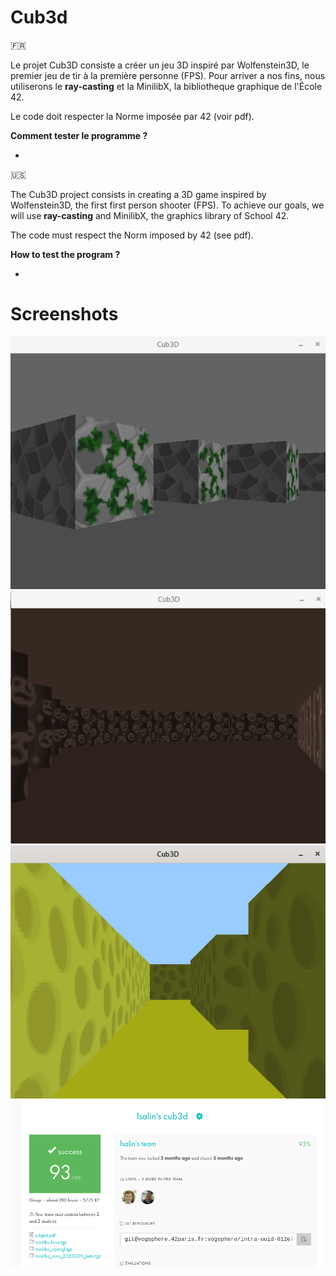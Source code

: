 # Cub3d

🇫🇷

Le projet Cub3D consiste a créer un jeu 3D inspiré par Wolfenstein3D, le premier jeu de tir à la première personne (FPS).
Pour arriver a nos fins, nous utiliserons le __ray-casting__ et la MinilibX, la bibliotheque graphique de l'École 42.

Le code doit respecter la Norme imposée par 42 (voir pdf).

__Comment tester le programme ?__

* 

🇺🇸

The Cub3D project consists in creating a 3D game inspired by Wolfenstein3D, the first first person shooter (FPS).
To achieve our goals, we will use __ray-casting__ and MinilibX, the graphics library of School 42.

The code must respect the Norm imposed by 42 (see pdf).

__How to test the program ?__

* 

# Screenshots

![DungeonMap](dungeon.png)
![SadFaceMap](sad_face.png)
![CheeseMazeMap](cheese_maze.png)
![Rating](rating.png)
